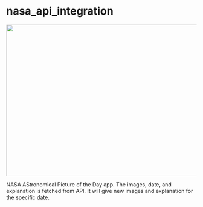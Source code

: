 # nasa_api_integration


<img src="![nasa](https://user-images.githubusercontent.com/75217894/170118319-29ab27ee-3152-4145-a4fc-424b56d9b08a.PNG)" width="600" height="400" /> 

NASA AStronomical Picture of the Day app.
The images, date, and explanation is fetched from API. It will give new images and explanation for the specific date.
